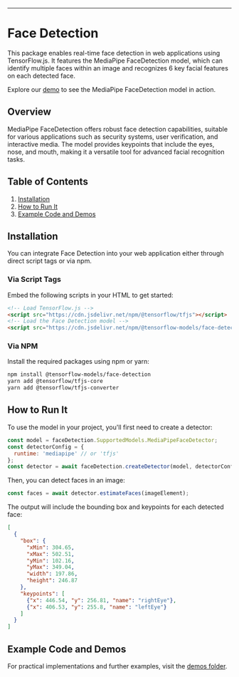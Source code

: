 

---

# Face Detection

This package enables real-time face detection in web applications using TensorFlow.js. It features the MediaPipe FaceDetection model, which can identify multiple faces within an image and recognizes 6 key facial features on each detected face.

Explore our [demo](https://storage.googleapis.com/tfjs-models/demos/face-detection/index.html?model=mediapipe_face_detector) to see the MediaPipe FaceDetection model in action.

## Overview

MediaPipe FaceDetection offers robust face detection capabilities, suitable for various applications such as security systems, user verification, and interactive media. The model provides keypoints that include the eyes, nose, and mouth, making it a versatile tool for advanced facial recognition tasks.

## Table of Contents
1. [Installation](#installation)
2. [How to Run It](#how-to-run-it)
3. [Example Code and Demos](#example-code-and-demos)

## Installation

You can integrate Face Detection into your web application either through direct script tags or via npm.

### Via Script Tags

Embed the following scripts in your HTML to get started:

```html
<!-- Load TensorFlow.js -->
<script src="https://cdn.jsdelivr.net/npm/@tensorflow/tfjs"></script>
<!-- Load the Face Detection model -->
<script src="https://cdn.jsdelivr.net/npm/@tensorflow-models/face-detection"></script>
```

### Via NPM

Install the required packages using npm or yarn:

```bash
npm install @tensorflow-models/face-detection
yarn add @tensorflow/tfjs-core
yarn add @tensorflow/tfjs-converter
```

## How to Run It

To use the model in your project, you'll first need to create a detector:

```javascript
const model = faceDetection.SupportedModels.MediaPipeFaceDetector;
const detectorConfig = {
  runtime: 'mediapipe' // or 'tfjs'
};
const detector = await faceDetection.createDetector(model, detectorConfig);
```

Then, you can detect faces in an image:

```javascript
const faces = await detector.estimateFaces(imageElement);
```

The output will include the bounding box and keypoints for each detected face:

```json
[
  {
    "box": {
      "xMin": 304.65,
      "xMax": 502.51,
      "yMin": 102.16,
      "yMax": 349.04,
      "width": 197.86,
      "height": 246.87
    },
    "keypoints": [
      {"x": 446.54, "y": 256.81, "name": "rightEye"},
      {"x": 406.53, "y": 255.8, "name": "leftEye"}
    ]
  }
]
```

## Example Code and Demos

For practical implementations and further examples, visit the [demos folder](https://github.com/tensorflow/tfjs-models/tree/master/face-detection/demos).
